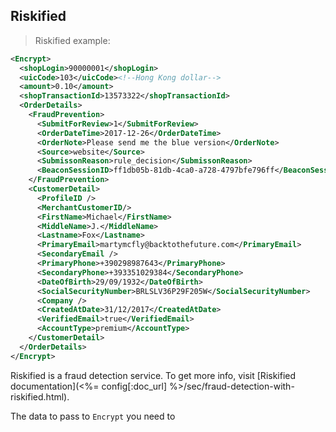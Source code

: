 
## Riskified 

> Riskified example: 

```xml
<Encrypt>
  <shopLogin>90000001</shopLogin>
  <uicCode>103</uicCode><!--Hong Kong dollar-->
  <amount>0.10</amount>
  <shopTransactionId>13573322</shopTransactionId>
  <OrderDetails>
    <FraudPrevention>
      <SubmitForReview>1</SubmitForReview>
      <OrderDateTime>2017-12-26</OrderDateTime>
      <OrderNote>Please send me the blue version</OrderNote>
      <Source>website</Source>
      <SubmissonReason>rule_decision</SubmissonReason>
      <BeaconSessionID>ff1db05b-81db-4ca0-a728-4797bfe796ff</BeaconSessionID>
    </FraudPrevention>
    <CustomerDetail>
      <ProfileID />
      <MerchantCustomerID/>
      <FirstName>Michael</FirstName>
      <MiddleName>J.</MiddleName>
      <Lastname>Fox</Lastname>
      <PrimaryEmail>martymcfly@backtothefuture.com</PrimaryEmail>
      <SecondaryEmail />
      <PrimaryPhone>+390298987643</PrimaryPhone>
      <SecondaryPhone>+393351029384</SecondaryPhone>
      <DateOfBirth>29/09/1932</DateOfBirth>
      <SocialSecurityNumber>BRLSLV36P29F205W</SocialSecurityNumber>
      <Company />
      <CreatedAtDate>31/12/2017</CreatedAtDate>
      <VerifiedEmail>true</VerifiedEmail>
      <AccountType>premium</AccountType>
    </CustomerDetail>
  </OrderDetails>
</Encrypt>
``` 

Riskified is a fraud detection service. To get more info, visit [Riskified documentation](<%= config[:doc_url] %>/sec/fraud-detection-with-riskified.html). 

The data to pass to `Encrypt` you need to 